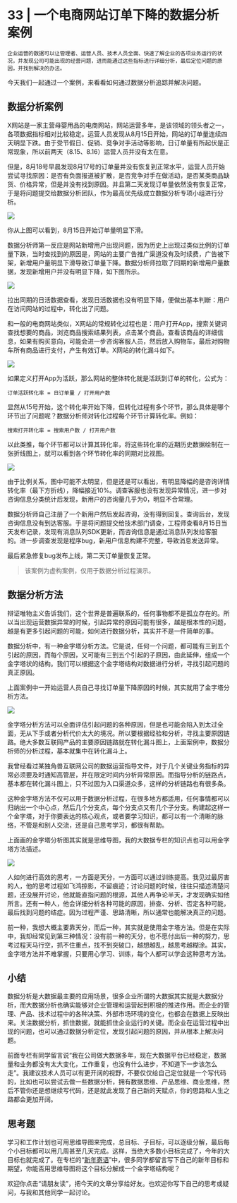 # 33 | 一个电商网站订单下降的数据分析案例

    企业运营的数据可以让管理者、运营人员、技术人员全面、快速了解企业的各项业务运行的状况，并发现公司可能出现的经营问题，进而能通过这些指标进行详细分析，最后定位问题的原因，并找到解决的办法。

今天我们一起通过一个案例，来看看如何通过数据分析追踪并解决问题。

## 数据分析案例

X网站是一家主营母婴用品的电商网站，网站运营多年，是该领域的领头者之一，各项数据指标相对比较稳定。运营人员发现从8月15日开始，网站的订单量连续四天明显下跌。由于受节假日、促销、竞争对手活动等影响，日订单量有所起伏是正常现象，所以前两天（8.15、8.16）运营人员并没有太在意。

但是，8月18号早晨发现8月17号的订单量并没有恢复到正常水平，运营人员开始尝试寻找原因：是否有负面报道被扩散，是否竞争对手在做活动，是否某类商品缺货、价格异常，但是并没有找到原因。并且第二天发现订单量依然没有恢复正常，于是将问题提交给数据分析团队，作为最高优先级成立数据分析专项小组进行分析。

![](https://static001.geekbang.org/resource/image/bd/81/bd5c51c805f28b35222314126207c881.png)

你从上图可以看到，8月15日开始订单量明显下滑。

数据分析师第一反应是网站新增用户出现问题，因为历史上出现过类似比例的订单量下跌，当时查找到的原因是，网站的主要广告推广渠道没有及时续费，广告被下架，新增用户量明显下滑导致订单量下降。数据分析师拉取了同期的新增用户量数据，发现新增用户并没有明显下降，如下图所示。

![](https://static001.geekbang.org/resource/image/10/0e/1011a21bfa6c536936672737739f210e.png)

拉出同期的日活数据查看，发现日活数据也没有明显下降，便做出基本判断：用户在访问网站的过程中，转化出了问题。

和一般的电商网站类似，X网站的常规转化过程也是：用户打开App，搜索关键词查找想要的商品，浏览商品搜索结果列表，点击某个商品，查看该商品的详细信息，如果有购买意向，可能会进一步咨询客服人员，然后放入购物车，最后对购物车所有商品进行支付，产生有效订单。X网站的转化漏斗如下。

![](https://static001.geekbang.org/resource/image/33/e8/33c1d854f4186d503891649e224a73e8.png)

如果定义打开App为活跃，那么网站的整体转化就是活跃到订单的转化，公式为：

```
订单活跃转化率 = 日订单量 / 打开用户数

```

显然从15号开始，这个转化率开始下降，但转化过程有多个环节，那么具体是哪个环节出了问题呢？数据分析师对转化过程每个环节计算转化率。例如：

```
搜索打开转化率 = 搜索用户数 / 打开用户数

```

以此类推，每个环节都可以计算其转化率，将这些转化率的近期历史数据绘制在一张折线图上，就可以看到各个环节转化率的同期对比视图。

![](https://static001.geekbang.org/resource/image/c4/93/c4f561efd2d19751129efb9a8f7d4d93.png)

由于比例关系，图中可能不太明显，但是还是可以看出，有明显降幅的是咨询详情转化率（最下方折线），降幅接近10%。调查客服也没有发现异常情况，进一步对咨询信息分类统计后发现，新用户的咨询量几乎为0，明显不合常理。

数据分析师自己注册了一个新用户然后发起咨询，没有得到回复。查询后台，发现咨询信息没有到达客服。于是将问题提交给技术部门调查，工程师查看8月15日当天发布记录，发现有消息队列SDK更新，而咨询信息是通过消息队列发给客服的。进一步调查发现是程序bug，新用户信息构建不完整，导致消息发送异常。

最后紧急修复bug发布上线，第二天订单量恢复正常。

> 该案例为虚构案例，仅用于数据分析过程演示。

## 数据分析方法

辩证唯物主义告诉我们，这个世界是普遍联系的，任何事物都不是孤立存在的。所以当出现运营数据异常的时候，引起异常的原因可能有很多，越是根本性的问题，越是有更多引起问题的可能，如何进行数据分析，其实并不是一件简单的事。

数据分析中，有一种金字塔分析方法。它是说，任何一个问题，都可能有三到五个引起的原因，而每个原因，又可能有三到五个引起的子原因，由此延伸，组成一个金字塔状的结构。我们可以根据这个金字塔结构对数据进行分析，寻找引起问题的真正原因。

上面案例中一开始运营人员自己寻找订单量下降原因的时候，其实就用了金字塔分析方法。

![](https://static001.geekbang.org/resource/image/d1/15/d1665eb4df5c09166d48eb93c3b6e515.png)

金字塔分析方法可以全面评估引起问题的各种原因，但是也可能会陷入到太过全面，无从下手或者分析代价太大的境况。所以要根据经验和分析，寻找主要原因链路。绝大多数互联网产品的主要原因链路就在转化漏斗图上，上面案例中，数据分析师的分析过程，基本就集中在转化漏斗上。

我曾经看过某独角兽互联网公司的数据运营指导文件，对于几个关键业务指标的异常必须要及时通知高管层，并在限定时间内分析异常原因。而指导分析的链路点，基本都在转化漏斗图上，只不过因为入口渠道众多，这样的分析链路也有很多条。

这种金字塔方法不仅可以用于数据分析过程，在很多地方都适用，任何事情都可以归纳出一个中心点，然后几个分支点，每个分支点又有几个子分支。构建起这样一个金字塔，对于你要表达的核心观点，或者要学习知识，都可以有一个清晰的脉络，不管是和别人交流，还是自己思考学习，都很有帮助。

上面画的金字塔分析图其实就是思维导图，我的大数据专栏的知识点也可以用金字塔方法描述。

![](https://static001.geekbang.org/resource/image/d4/11/d4ad054351a04066650bd15d2dc28d11.png)

人如何进行高效的思考，一方面是天分，一方面可以通过训练提高。我见过最厉害的人，他的思考过程如飞鸿掠影，不留痕迹；讨论问题的时候，往往只描述清楚问题，还没展开讨论，他就能直指问题的根源，其他人再争论半天，才发现确实如他所言。还有一种人，他会详细分析各种可能的原因，排查、分析、否定各种可能，最后找到问题的结症。因为过程严谨、思路清晰，所以通常也能解决真正的问题。

前一种，我想大概主要靠天分，而后一种，其实就是使用金字塔方法。但是在实际中，我却经常见到第三种情况：没有前一种的天分，也不愿付出后一种的努力，思考过程天马行空，抓不住重点，找不到突破口，越想越乱，越思考越糊涂。其实，金字塔方法并不难掌握，只要用心学习、训练，每个人都可以学会这种思考方法。

## 小结

数据分析是大数据最主要的应用场景，很多企业所谓的大数据其实就是大数据分析，而大数据分析也确实能够对企业管理和运营起到积极的推进作用。而企业的管理、产品、技术过程中的各种决策、外部市场环境的变化，也都会在数据上反映出来。关注数据分析，抓住数据，就能抓住企业运行的关键。而企业在运营过程中出现的问题，也可以通过数据分析定位，发现引起问题的原因，并从根本上解决问题。

前面专栏有同学留言说“我在公司做大数据多年，现在大数据平台已经稳定，数据量和业务都没有太大变化，工作重复，也没有什么进步，不知道下一步该怎么走”。我建议技术人员可以有更开阔的视野，不要仅仅给自己定位就是一个写代码的，比如也可以尝试去做一些数据分析，拥有数据思维、产品思维、商业思维，然后不管你还是想继续写代码，还是就此发现了自己新的天赋点，你的思路和人生之路都会更加开阔。

## 思考题

学习和工作计划也可用思维导图来完成，总目标、子目标，可以逐级分解，最后每个小目标都可以用几周甚至几天完成。这样，当绝大多数小目标完成了，今年的大目标也就完成了。在专栏的“[新年寄语](http://time.geekbang.org/column/article/75682)”中，很多同学都留言写下自己的新年目标和期望，你能否用思维导图将这个目标分解成一个金字塔结构呢？

欢迎你点击“请朋友读”，把今天的文章分享给好友。也欢迎你写下自己的思考或疑问，与我和其他同学一起讨论。
    